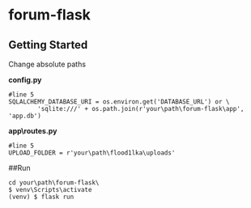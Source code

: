 # forum-flask
## Getting Started
Change absolute paths

**config.py**
```
#line 5
SQLALCHEMY_DATABASE_URI = os.environ.get('DATABASE_URL') or \
        'sqlite:///' + os.path.join(r'your\path\forum-flask\app', 'app.db')
```
**app\routes.py**
```
#line 5
UPLOAD_FOLDER = r'your\path\flood1lka\uploads'
```
##Run
```
cd your\path\forum-flask\
$ venv\Scripts\activate
(venv) $ flask run
```
